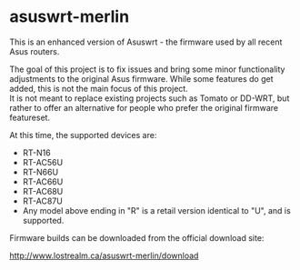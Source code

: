 asuswrt-merlin
==============

This is an enhanced version of Asuswrt - the firmware used by all recent Asus routers. 

The goal of this project is to fix issues and bring some minor functionality adjustments to the 
original Asus firmware.  While some features do get added, this is not the main focus of this project.  
It is not meant to replace existing projects such as Tomato or DD-WRT, but rather to offer an alternative 
for people who prefer the original firmware featureset.

At this time, the supported devices are:

- RT-N16
- RT-AC56U
- RT-N66U
- RT-AC66U
- RT-AC68U
- RT-AC87U
- Any model above ending in "R" is a retail version identical to "U", and is supported.

Firmware builds can be downloaded from the official download site:

http://www.lostrealm.ca/asuswrt-merlin/download
